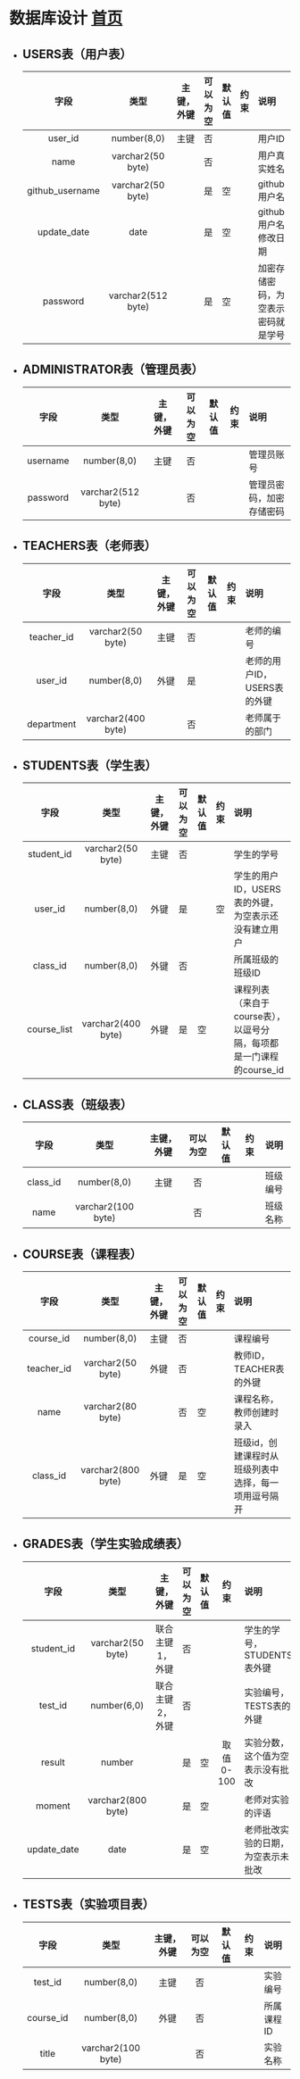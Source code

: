 <!-- markdownlint-disable MD033-->
<!-- 禁止MD033类型的警告 https://www.npmjs.com/package/markdownlint -->

# 数据库设计 [首页](./README.md)
    
<div id="USERS"></div>

- ## USERS表（用户表）

    |字段|类型|主键，外键|可以为空|默认值|约束|说明|
    |:-------:|:-------------:|:------:|:----:|:---:|:----:|:----------|
    |user_id|number(8,0)|主键|否| | | 用户ID|
    |name|varchar2(50 byte)| |否| | | 用户真实姓名|
    |github_username|varchar2(50 byte)| |是|空| | github用户名|
    |update_date|date| |是|空| | github用户名修改日期|
    |password|varchar2(512 byte)| |是|空| | 加密存储密码，为空表示密码就是学号|

    
<div id="ADMINISTRATOR"></div>

- ## ADMINISTRATOR表（管理员表）

    |字段|类型|主键，外键|可以为空|默认值|约束|说明|
    |:-------:|:-------------:|:------:|:----:|:---:|:----:|:----------|
    |username|number(8,0)|主键|否| | | 管理员账号|
    |password|varchar2(512 byte)| |否| | | 管理员密码，加密存储密码|

<div id="TEACHERS"></div>

- ## TEACHERS表（老师表）

    |字段|类型|主键，外键|可以为空|默认值|约束|说明|
    |:-------:|:-------------:|:------:|:----:|:---:|:----:|:----------|
    |teacher_id|varchar2(50 byte)|主键|否| | | 老师的编号|
    |user_id|number(8,0)|外键|是| | | 老师的用户ID，USERS表的外键|
    |department|varchar2(400 byte)| |否| | | 老师属于的部门|

<div id="STUDENTS"></div>

- ## STUDENTS表（学生表）

    |字段|类型|主键，外键|可以为空|默认值|约束|说明|
    |:-------:|:-------------:|:------:|:----:|:---:|:----:|:----------|
    |student_id|varchar2(50 byte)|主键|否| | | 学生的学号|
    |user_id|number(8,0)|外键|是| |空| 学生的用户ID，USERS表的外键，为空表示还没有建立用户|
    |class_id|number(8,0)| 外键 |否| | | 所属班级的班级ID|
    |course_list|varchar2(400 byte)|外键|是|空| |课程列表（来自于course表），以逗号分隔，每项都是一门课程的course_id|

<div id="CLASS"></div>

- ## CLASS表（班级表）

    |字段|类型|主键，外键|可以为空|默认值|约束|说明|
    |:-------:|:-------------:|:------:|:----:|:---:|:----:|:----------|
    |class_id|number(8,0)|主键|否| | | 班级编号|
    |name|varchar2(100 byte)| |否| | | 班级名称|

<div id="COUESE"></div>

- ## COURSE表（课程表）

    |字段|类型|主键，外键|可以为空|默认值|约束|说明|
    |:-------:|:-------------:|:------:|:----:|:---:|:----:|:----------|
    |course_id|number(8,0)|主键|否| | | 课程编号|
    |teacher_id|varchar2(50 byte)|外键|否| | | 教师ID，TEACHER表的外键|
    |name|varchar2(80 byte)||否|空| | 课程名称，教师创建时录入|
    |class_id|varchar2(800 byte)| 外键 |是|空| |班级id，创建课程时从班级列表中选择，每一项用逗号隔开|

 
<div id="GRADES"></div>

- ## GRADES表（学生实验成绩表）

    |字段|类型|主键，外键|可以为空|默认值|约束|说明|
    |:-------:|:-------------:|:------:|:----:|:---:|:----:|:----------|
    |student_id|varchar2(50 byte)|联合主键1，外键|否| | | 学生的学号，STUDENTS表外键|
    |test_id|number(6,0)|联合主键2，外键|否| | | 实验编号，TESTS表的外键|
    |result|number||是|空| 取值0-100| 实验分数，这个值为空表示没有批改|
    |moment|varchar2(800 byte)| |是|空| | 老师对实验的评语|
    |update_date|date| |是|空| |老师批改实验的日期，为空表示未批改|

<div id="TESTS"></div>

- ## TESTS表（实验项目表）

    |字段|类型|主键，外键|可以为空|默认值|约束|说明|
    |:-------:|:-------------:|:------:|:----:|:---:|:----:|:----------|
    |test_id|number(8,0)|主键|否| | | 实验编号|
    |course_id|number(8,0)|外键|否| | | 所属课程ID|
    |title|varchar2(100 byte)| |否| | | 实验名称|

